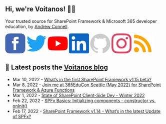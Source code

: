 ## Hi, we're Voitanos! 👋🏼

Your trusted source for SharePoint Framework & Microsoft 365 developer education, by [Andrew Connell](https://www.voitanos.io/pages/about-andrew).

[![](https://raw.githubusercontent.com/Voitanos/.github/main/images/facebook.svg)](https://www.facebook.com/voitanos)
[![](https://raw.githubusercontent.com/Voitanos/.github/main/images/twitter.svg)](https://twitter.com/voitanos)
[![](https://raw.githubusercontent.com/Voitanos/.github/main/images/youtube.svg)](https://www.youtube.com/channel/UCXeym1FGW2uTlNjYqTCVo0g)
[![](https://raw.githubusercontent.com/Voitanos/.github/main/images/linkedin.svg)](https://www.linkedin.com/company/voitanos-llc)
[![](https://raw.githubusercontent.com/Voitanos/.github/main/images/github.svg)](https://github.com/voitanos)
[![](https://raw.githubusercontent.com/Voitanos/.github/main/images/instagram.svg)](https://www.instagram.com/voitanos_llc)
[![](https://raw.githubusercontent.com/Voitanos/.github/main/images/rss.svg)](https://www.voitanos.io/blog)

## 📙 Latest posts the [Voitanos blog](https://www.voitanos.io/blog)
<!-- VOITANOSBLOG-POST-LIST:START -->
- Mar 10, 2022 - [What’s in the first SharePoint Framework v1.15 beta?](https://www.voitanos.io/blog/whats-in-sharepoint-framework-v1.15-beta/)
- Mar 8, 2022 - [Join me at 365EduCon Seattle &lpar;May 2022&rpar; for SharePoint Framework &amp; Azure Functions](https://www.voitanos.io/blog/joinme-365educon-spfest-seattle-2022/)
- Mar 1, 2022 - [State of SharePoint Client-Side Dev - Winter 2022](https://www.voitanos.io/blog/state-of-sharepoint-client-side-dev-2022-march/)
- Feb 22, 2022 - [SPFx Basics: Initializing components - constructor vs. onInit&lpar;&rpar;](https://www.voitanos.io/blog/initialize-sharepoint-framework-components-constructor-oninit/)
- Feb 17, 2022 - [SharePoint Framework v1.14 - What’s in the latest Update of SPFx?](https://www.voitanos.io/blog/sharepoint-framework-v1-14-whats-in-latest-update-of-spfx/)<!-- VOITANOSBLOG-POST-LIST:END -->
